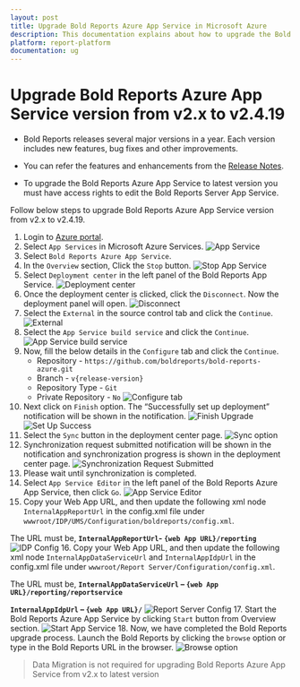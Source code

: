 ```yaml
---
layout: post
title: Upgrade Bold Reports Azure App Service in Microsoft Azure
description: This documentation explains about how to upgrade the Bold Reports Azure App Service in the Microsoft Azure.
platform: report-platform
documentation: ug
---
```


# Upgrade Bold Reports Azure App Service version from v2.x to v2.4.19

* Bold Reports releases several major versions in a year. Each version includes new features, bug fixes and other improvements.

* You can refer the features and enhancements from the [Release Notes](https://www.boldreports.com/release-history/2-3).

* To upgrade the Bold Reports Azure App Service to latest version you must have access rights to edit the Bold Reports Server App Service.

Follow below steps to upgrade Bold Reports Azure App Service version from v2.x to v2.4.19.

1. Login to [Azure portal](https://portal.azure.com/).
2. Select `App Services` in Microsoft Azure Services.
   ![App Service](/static/assets/on-premise/images/installation-and-deployment/upgrade/azure-app-service/app-services.png)
3. Select `Bold Reports Azure App Service`.
4. In the `Overview` section, Click the `Stop` button.
   ![Stop App Service](/static/assets/on-premise/images/installation-and-deployment/upgrade/azure-app-service/stop-app-service.png)
5. Select `Deployment center` in the left panel of the Bold Reports App Service.
   ![Deployment center](/static/assets/on-premise/images/installation-and-deployment/upgrade/azure-app-service/deployment-center.png)
6. Once the deployment center is clicked, click the `Disconnect`. Now the deployment panel will open.
   ![Disconnect](/static/assets/on-premise/images/installation-and-deployment/upgrade/azure-app-service/disconnect-option.png)
7. Select the `External` in the source control tab and click the `Continue`.
   ![External](/static/assets/on-premise/images/installation-and-deployment/upgrade/azure-app-service/external.png)
8. Select the `App Service build service` and click the `Continue`.
   ![App Service build service](/static/assets/on-premise/images/installation-and-deployment/upgrade/azure-app-service/app-service-build-service.png)
9. Now, fill the below details in the `Configure` tab and click the `Continue`.
    * Repository - `https://github.com/boldreports/bold-reports-azure.git`
    * Branch - `v{release-version}`
    * Repository Type - `Git`
    * Private Repository - `No`
   ![Configure tab](/static/assets/on-premise/images/installation-and-deployment/upgrade/azure-app-service/configure-tab.png)
10. Next click on `Finish` option. The “Successfully set up deployment” notification will be shown in the notification.
   ![Finish Upgrade](/static/assets/on-premise/images/installation-and-deployment/upgrade/azure-app-service/finish-upgrade.png)
   ![Set Up Success](/static/assets/on-premise/images/installation-and-deployment/upgrade/azure-app-service/setup-success.png)
11. Select the `Sync` button in the deployment center page.
    ![Sync option](/static/assets/on-premise/images/installation-and-deployment/upgrade/azure-app-service/sync-option.png)
12. Synchronization request submitted notification will be shown in the notification and synchronization progress is shown in the deployment center page.
    ![Synchronization Request Submitted](/static/assets/on-premise/images/installation-and-deployment/upgrade/azure-app-service/synchronization-request-submitted.png)
13. Please wait until synchronization is completed.
14. Select `App Service Editor` in the left panel of the Bold Reports Azure App Service, then click `Go`.
    ![App Service Editor](/static/assets/on-premise/images/installation-and-deployment/upgrade/azure-app-service/app-service-editor.png)
15. Copy your Web App URL, and then update the following xml node `InternalAppReportUrl` in the config.xml file under `wwwroot/IDP/UMS/Configuration/boldreports/config.xml`.

   The URL must be, **`InternalAppReportUrl`- `{web App URL}/reporting`**
    ![IDP Config](/static/assets/on-premise/images/installation-and-deployment/upgrade/azure-app-service/idp-config.png)
16. Copy your Web App URL, and then update the following xml node `InternalAppDataServiceUrl` and `InternalAppIdpUrl` in the config.xml file under `wwwroot/Report Server/Configuration/config.xml`.

   The URL must be, **`InternalAppDataServiceUrl` – `{web App URL}/reporting/reportservice`**

   **`InternalAppIdpUrl` – `{web App URL}/`**
    ![Report Server Config](/static/assets/on-premise/images/installation-and-deployment/upgrade/azure-app-service/report-server-config.png)
17. Start the Bold Reports Azure App Service by clicking `Start` button from Overview section.
    ![Start App Service](/static/assets/on-premise/images/installation-and-deployment/upgrade/azure-app-service/start-app-service.png)
18. Now, we have completed the Bold Reports upgrade process. Launch the Bold Reports by clicking the `browse` option or type in the Bold Reports URL in the browser.
    ![Browse option](/static/assets/on-premise/images/installation-and-deployment/upgrade/azure-app-service/browse-option.png)

> Data Migration is not required for upgrading Bold Reports Azure App Service from v2.x to latest version